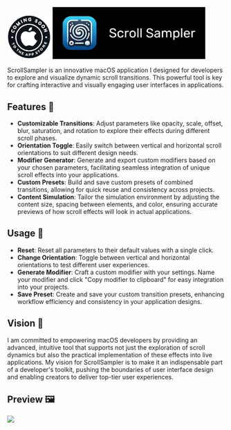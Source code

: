 <img src="https://github.com/bashubb/ScrollSampler-MacOS-version/blob/main/comming_soon_appSTOREICON.png" width="20%">

  

<img src="https://github.com/bashubb/ScrollSampler-MacOS-version/blob/main/Scroll%20Sampler.png" width="70%">    

ScrollSampler is an innovative macOS application I designed for developers to explore and visualize dynamic scroll transitions. This powerful tool is key for crafting interactive and visually engaging user interfaces in applications.

 ## Features 🚀

-   **Customizable Transitions**: Adjust parameters like opacity, scale, offset, blur, saturation, and rotation to explore their effects during different scroll phases.
-   **Orientation Toggle**: Easily switch between vertical and horizontal scroll orientations to suit different design needs.
-   **Modifier Generator**: Generate and export custom modifiers based on your chosen parameters, facilitating seamless integration of unique scroll effects into your applications.
-   **Custom Presets**: Build and save custom presets of combined transitions, allowing for quick reuse and consistency across projects.
-   **Content Simulation**: Tailor the simulation environment by adjusting the content size, spacing between elements, and color, ensuring accurate previews of how scroll effects will look in actual applications.

## Usage 🎨 

-   **Reset**: Reset all parameters to their default values with a single click.
-   **Change Orientation**: Toggle between vertical and horizontal orientations to test different user experiences.
-   **Generate Modifier**: Craft a custom modifier with your settings. Name your modifier and click "Copy modifier to clipboard" for easy integration into your projects.
-   **Save Preset**: Create and save your custom transition presets, enhancing workflow efficiency and consistency in your application designs.

## Vision 🌟

I am committed to empowering macOS developers by providing an advanced, intuitive tool that supports not just the exploration of scroll dynamics but also the practical implementation of these effects into live applications. My vision for ScrollSampler is to make it an indispensable part of a developer's toolkit, pushing the boundaries of user interface design and enabling creators to deliver top-tier user experiences.

## Preview 🖼️

<img src="https://github.com/bashubb/ScrollSampler-MacOS-version/blob/main/Scroll.gif">
